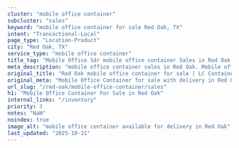 ```yaml
---
cluster: "mobile office container"
subcluster: "sales"
keyword: "mobile office container for sale Red Oak, TX"
intent: "Transactional-Local"
page_type: "Location-Product"
city: "Red Oak, TX"
service_type: "mobile office container"
title_tag: "Mobile Office Sdr mobile office container Sales in Red Oak | LC Container"
meta_description: "mobile office container sales in Red Oak. Mobile office containers for workspace solutions. Fast delivery, competitive pricing. Serving mobile office container area. Quote ID: G15. Call (214) 524-4168 for your free quote today."
original_title: "Red Oak mobile office container for sale | LC Container"
original_meta: "Mobile Office Container for sale with delivery in Red Oak, TX. LC Container — local Since 2003. Get pricing today."
url_slug: "/red-oak/mobile-office-container/sales"
h1: "Mobile Office Container For Sale in Red Oak"
internal_links: "/inventory"
priority: 3
notes: "NaN"
noindex: true
image_alt: "mobile office container available for delivery in Red Oak"
last_updated: "2025-10-21"
---
```


<!-- TODO: Add unique city/inventory copy, images, and internal links here. -->
